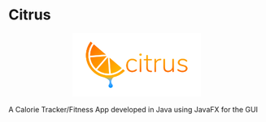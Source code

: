 # Citrus
<p align="center">
 <img src="CalTrack/citrus header_small.png" width="50%" height="50%">
</p>

A Calorie Tracker/Fitness App developed in Java using JavaFX for the GUI
